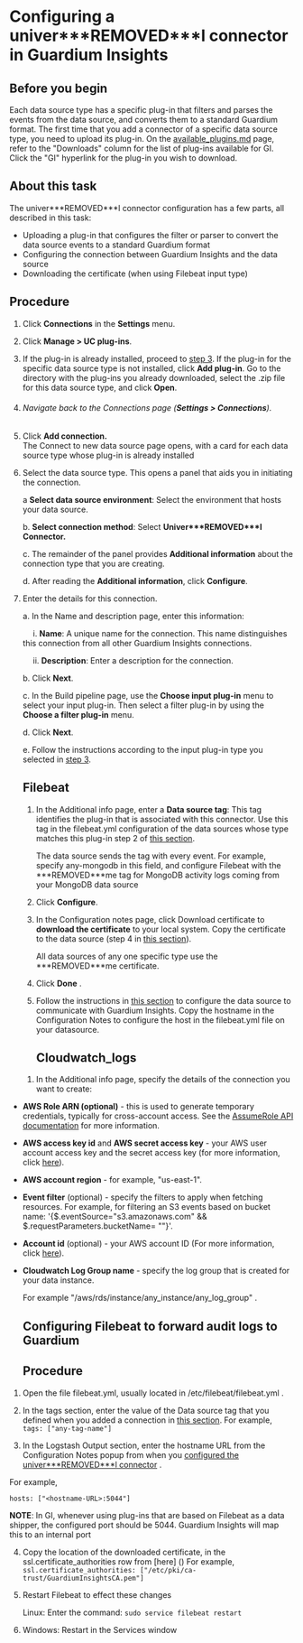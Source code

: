 <h1>Configuring a univer***REMOVED***l connector in Guardium Insights</h1>
<h2 id="before-you-begin">Before you begin</h2>
<p>Each data source type has a specific plug-in that filters and parses the events from the data source, and converts them to a standard Guardium format.
The first time that you add a connector of a specific data source type, you need to upload its plug-in. On the <a href="https://github.com/IBM/univer***REMOVED***l-connectors/blob/main/docs/available_plugins.md">available_plugins.md</a> page, refer to the "Downloads" column for the list of plug-ins available for GI. Click the "GI" hyperlink for the plug-in you wish to download.</p>
<h2 id="about-this-task">About this task</h2>
<p>The univer***REMOVED***l connector configuration has a few parts, all described in this task:</p>
<ul>
<li>Uploading a plug-in that configures the filter or parser to convert the data source events to a standard Guardium format</li>
<li>Configuring the connection between Guardium Insights and the data source</li>
<li>Downloading the certificate (when using Filebeat input type)</li>
</ul>
<h2 id="procedure">Procedure</h2>
<ol>
<li><p>Click <strong>Connections</strong> in the <strong>Settings</strong> menu.</p>
<li><p>Click <strong>Manage &gt; UC plug-ins</strong>.</p>
</li>
<li><p>If the plug-in is already installed, proceed to <a href="#Navigate_back_to_the_Connections_page_(**Settings_%3E_Connections**)">step 3</a>. If the plug-in for the specific data source type is not installed, click <strong>Add plug-in</strong>. Go to the directory with the plug-ins you already downloaded, select the .zip file for this data source type, and click <strong>Open</strong>.</p>
</li>
<li><h6 id="navigate-back-to-the-connections-page-settings--connections">Navigate back to the Connections page (<strong>Settings &gt; Connections</strong>).</h6>
</li>
<li><p>Click <strong>Add connection.</strong><br>
The Connect to new data source page opens, with a card for each data source type whose plug-in is already installed</p>
</li>
<li><p>Select the data source type. This opens a panel that aids you in initiating the connection.</p>
<p>a <strong>Select data source environment</strong>: Select the environment that hosts your data source.</p>
<p>b. <strong>Select connection method</strong>: Select <strong>Univer***REMOVED***l Connector.</strong></p>
<p>c. The remainder of the panel provides <strong>Additional information</strong> about the connection type that you are creating.</p>
<p>d. After reading the <strong>Additional information</strong>, click <strong>Configure</strong>.</p>
</li>
<li><p>Enter the details for this connection.</p>
<p>a. In the Name and description page, enter this information:</p>
<p>   &emsp; i. <strong>Name</strong>: A unique name for the connection. This name distinguishes this connection from all other Guardium Insights connections.</p>
<p>   &emsp; ii. <strong>Description</strong>: Enter a description for the connection.</p>
<p>b. Click <strong>Next</strong>.</p>
<p>c. In the Build pipeline page, use the <strong>Choose input plug-in</strong> menu to select your input plug-in. Then select a filter plug-in by using the <strong>Choose a filter plug-in</strong> menu.</p>
<p>d. Click <strong>Next</strong>.</p>
<p>e. Follow the instructions according to the input plug-in type you selected in <a href="#Navigate_back_to_the_Connections_page_(**Settings_%3E_Connections**)">step 3</a>.</p>
<h2 id="filebeat">Filebeat</h2>
<ol>
<li><p>In the Additional info page, enter a <strong>Data source tag</strong>: This tag identifies the plug-in that is associated with this connector.
Use this tag in the filebeat.yml configuration of the data sources whose type matches this plug-in step 2 of <a href="#Configuring_Filebeat_to_forward_audit_logs_to_Guardium">this section</a>. </p>
<p>The data source sends the tag with every event. For example, specify any-mongodb in this field, and configure Filebeat with the ***REMOVED***me tag for MongoDB activity logs coming from your MongoDB data source</p>
</li>
<li><p>Click <strong>Configure</strong>.</p>
</li>
<li><p>In the Configuration notes page, click Download certificate to <strong>download the certificate</strong> to your local system. Copy the certificate to the data source (step 4 in <a href="#Configuring_Filebeat_to_forward_audit_logs_to_Guardium">this section</a>). </p>
<p>All data sources of any one specific type use the ***REMOVED***me certificate.</p>
</li>
<li><p>Click <strong>Done</strong> .</p>
</li>
<li><p>Follow the instructions in <a href="#Configuring_Filebeat_to_forward_audit_logs_to_Guardium">this section</a> to configure the data source to communicate with Guardium Insights. Copy the hostname in the Configuration Notes to configure the host in the filebeat.yml file on your datasource.</p>
<h2 id="cloudwatch_logs">Cloudwatch_logs</h2>
</li>
</ol>
<ol>
<li>In the Additional info page, specify the details of the connection you want to create:</li>
</ol>
</li>
</ol>
<ul>
<li><p><strong>AWS Role ARN (optional)</strong> - this is used to generate temporary credentials, typically for cross-account access. See the <a href="https://docs.aws.amazon.com/STS/latest/APIReference/API_AssumeRole.html">AssumeRole API documentation</a> for more information.</p>
</li>
<li><p><strong>AWS access key id</strong> and <strong>AWS secret access key</strong> - your AWS user account access key and the secret access key (for more information, click <a href="https://docs.aws.amazon.com/powershell/latest/userguide/pstools-appendix-sign-up.html">here</a>).</p>
</li>
<li><p><strong>AWS account region</strong> - for example, "us-east-1".</p>
</li>
<li><p><strong>Event filter</strong> (optional) - specify the filters to apply when fetching resources. For example, for filtering an S3 events based on bucket name: '{$.eventSource="s3.amazonaws.com" &amp;&amp; $.requestParameters.bucketName= ""}'.</p>
</li>
<li><p><strong>Account id</strong> (optional) - your AWS account ID (For more information, click <a href="https://docs.aws.amazon.com/IAM/latest/UserGuide/console_account-alias.html#FindingYourAWSId">here</a>).</p>
</li>
<li><p><strong>Cloudwatch Log Group name</strong> - specify the log group that is created for your data instance.</p>
<p>For example "/aws/rds/instance/any_instance/any_log_group" .</p>
<h2 id="configuring-filebeat-to-forward-audit-logs-to-guardium">Configuring Filebeat to forward audit logs to Guardium</h2>
<h2 id="procedure-1">Procedure</h2>
</li>
</ul>
<ol>
<li><p>Open the file filebeat.yml, usually located in /etc/filebeat/filebeat.yml .</p>
</li>
<li><p>In the tags section,  enter the value of the Data source tag that you defined when you added a connection in <a href="#Filebeat">this section</a>.
For example,
  <code style="font-family: Menlo, Consolas, &quot;DejaVu Sans Mono&quot;, monospace;">tags: ["any-tag-name"]</code></p>
</li>
<li><p>In the Logstash Output section, enter the hostname URL from the Configuration Notes popup from when you <a href="#Procedure">configured the univer***REMOVED***l connector</a> .</p>
</li>
</ol>
<p>For example,</p>
<p><code style="font-family: Menlo, Consolas, &quot;DejaVu Sans Mono&quot;, monospace;">hosts: ["&lt;hostname-URL&gt;:5044"]</code></p>
<p>  <strong>NOTE</strong>: In GI, whenever using plug-ins that are based on Filebeat as a data shipper, the configured port should be 5044. Guardium Insights will map this to an internal port    </p>
<ol start="4">
<li><p>Copy the location of the downloaded certificate, in the ssl.certificate_authorities row from [here] ()
For example,
<code style="font-family: Menlo, Consolas, &quot;DejaVu Sans Mono&quot;, monospace;">ssl.certificate_authorities: ["/etc/pki/ca-trust/GuardiumInsightsCA.pem"]</code></p>
</li>
<li><p>Restart Filebeat to effect these changes</p>
<p>Linux: Enter the command:
<code style="font-family: Menlo, Consolas, &quot;DejaVu Sans Mono&quot;, monospace;">sudo service filebeat restart</code></p>
</li>
<li><p>Windows: Restart in the Services window</p>
</li>
</ol></body>
      </html>
